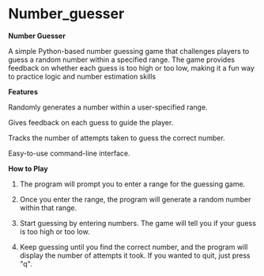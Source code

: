 # Number_guesser

**Number Guesser**

A simple Python-based number guessing game that challenges players to guess a random number within a specified range. The game provides feedback on whether each guess is too high or too low, making it a fun way to practice logic and number estimation skills

**Features**

  Randomly generates a number within a user-specified range.

  Gives feedback on each guess to guide the player.

  Tracks the number of attempts taken to guess the correct number.

  Easy-to-use command-line interface.

**How to Play**

1. The program will prompt you to enter a range for the guessing game.


2. Once you enter the range, the program will generate a random number within that range.


3. Start guessing by entering numbers. The game will tell you if your guess is too high or too low.


4. Keep guessing until you find the correct number, and the program will display the number of attempts it took. If you wanted to quit, just press "q".